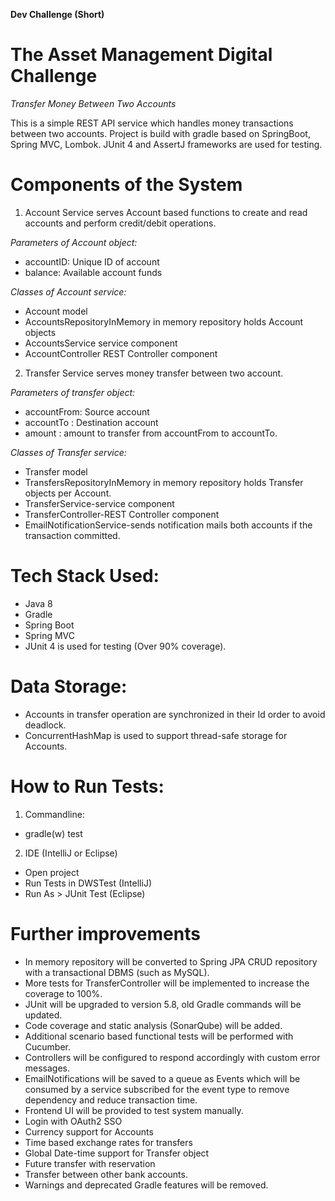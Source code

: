 **Dev Challenge (Short)**

**The Asset Management Digital Challenge**
==========================================
*Transfer Money Between Two Accounts*

This is a simple REST API service which handles money transactions between two accounts. Project is build with gradle based on SpringBoot, Spring MVC, Lombok. JUnit 4 and AssertJ frameworks are used for testing.

# Components of the System

1. Account Service serves Account based functions to create and read accounts and perform credit/debit operations.

*Parameters of Account object:*

* accountID: Unique ID of account
* balance: Available account funds

*Classes of Account service:*

* Account model
* AccountsRepositoryInMemory in memory repository holds Account objects
* AccountsService service component
* AccountController REST Controller component

2. Transfer Service serves money transfer between two account.

*Parameters of transfer object:*

* accountFrom: Source account
* accountTo : Destination account
* amount : amount to transfer from accountFrom to accountTo.

*Classes of Transfer service:*

* Transfer model
* TransfersRepositoryInMemory in memory repository holds Transfer objects per Account.
* TransferService-service component
* TransferController-REST Controller component
* EmailNotificationService-sends notification mails both accounts if the transaction committed.

# Tech Stack Used:

* Java 8
* Gradle
* Spring Boot
* Spring MVC
* JUnit 4 is used for testing (Over 90% coverage).

# Data Storage:

* Accounts in transfer operation are synchronized in their Id order to avoid deadlock.
* ConcurrentHashMap is used to support thread-safe storage for Accounts.

# How to Run Tests:

1. Commandline:

* gradle(w) test

2. IDE (IntelliJ or Eclipse)

* Open project
* Run Tests in DWSTest (IntelliJ)
* Run As > JUnit Test (Eclipse)

# Further improvements

* In memory repository will be converted to Spring JPA CRUD repository with a transactional DBMS (such as MySQL).
* More tests for TransferController will be implemented to increase the coverage to 100%.
* JUnit will be upgraded to version 5.8, old Gradle commands will be updated.
* Code coverage and static analysis (SonarQube) will be added.
* Additional scenario based functional tests will be performed with Cucumber.
* Controllers will be configured to respond accordingly with custom error messages.
* EmailNotifications will be saved to a queue as Events which will be consumed by a service subscribed for the event type to remove dependency and reduce transaction time.
* Frontend UI will be provided to test system manually.
* Login with OAuth2 SSO
* Currency support for Accounts
* Time based exchange rates for transfers
* Global Date-time support for Transfer object
* Future transfer with reservation
* Transfer between other bank accounts.
* Warnings and deprecated Gradle features will be removed.
